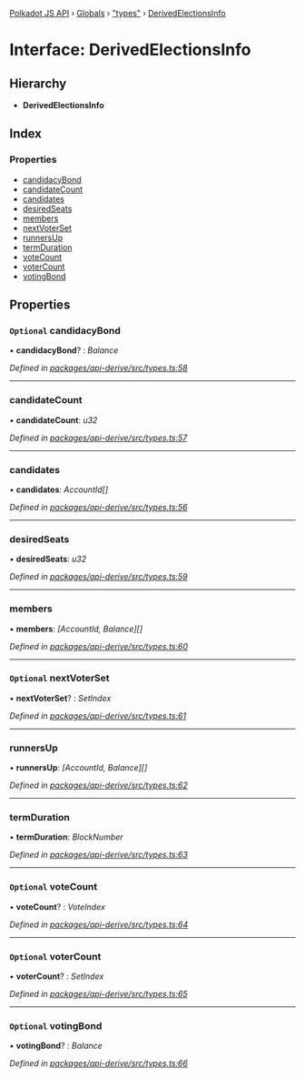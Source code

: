 [Polkadot JS API](../README.md) › [Globals](../globals.md) › ["types"](../modules/_types_.md) › [DerivedElectionsInfo](_types_.derivedelectionsinfo.md)

# Interface: DerivedElectionsInfo

## Hierarchy

* **DerivedElectionsInfo**

## Index

### Properties

* [candidacyBond](_types_.derivedelectionsinfo.md#optional-candidacybond)
* [candidateCount](_types_.derivedelectionsinfo.md#candidatecount)
* [candidates](_types_.derivedelectionsinfo.md#candidates)
* [desiredSeats](_types_.derivedelectionsinfo.md#desiredseats)
* [members](_types_.derivedelectionsinfo.md#members)
* [nextVoterSet](_types_.derivedelectionsinfo.md#optional-nextvoterset)
* [runnersUp](_types_.derivedelectionsinfo.md#runnersup)
* [termDuration](_types_.derivedelectionsinfo.md#termduration)
* [voteCount](_types_.derivedelectionsinfo.md#optional-votecount)
* [voterCount](_types_.derivedelectionsinfo.md#optional-votercount)
* [votingBond](_types_.derivedelectionsinfo.md#optional-votingbond)

## Properties

### `Optional` candidacyBond

• **candidacyBond**? : *Balance*

*Defined in [packages/api-derive/src/types.ts:58](https://github.com/polkadot-js/api/blob/b1a657d68/packages/api-derive/src/types.ts#L58)*

___

###  candidateCount

• **candidateCount**: *u32*

*Defined in [packages/api-derive/src/types.ts:57](https://github.com/polkadot-js/api/blob/b1a657d68/packages/api-derive/src/types.ts#L57)*

___

###  candidates

• **candidates**: *AccountId[]*

*Defined in [packages/api-derive/src/types.ts:56](https://github.com/polkadot-js/api/blob/b1a657d68/packages/api-derive/src/types.ts#L56)*

___

###  desiredSeats

• **desiredSeats**: *u32*

*Defined in [packages/api-derive/src/types.ts:59](https://github.com/polkadot-js/api/blob/b1a657d68/packages/api-derive/src/types.ts#L59)*

___

###  members

• **members**: *[AccountId, Balance][]*

*Defined in [packages/api-derive/src/types.ts:60](https://github.com/polkadot-js/api/blob/b1a657d68/packages/api-derive/src/types.ts#L60)*

___

### `Optional` nextVoterSet

• **nextVoterSet**? : *SetIndex*

*Defined in [packages/api-derive/src/types.ts:61](https://github.com/polkadot-js/api/blob/b1a657d68/packages/api-derive/src/types.ts#L61)*

___

###  runnersUp

• **runnersUp**: *[AccountId, Balance][]*

*Defined in [packages/api-derive/src/types.ts:62](https://github.com/polkadot-js/api/blob/b1a657d68/packages/api-derive/src/types.ts#L62)*

___

###  termDuration

• **termDuration**: *BlockNumber*

*Defined in [packages/api-derive/src/types.ts:63](https://github.com/polkadot-js/api/blob/b1a657d68/packages/api-derive/src/types.ts#L63)*

___

### `Optional` voteCount

• **voteCount**? : *VoteIndex*

*Defined in [packages/api-derive/src/types.ts:64](https://github.com/polkadot-js/api/blob/b1a657d68/packages/api-derive/src/types.ts#L64)*

___

### `Optional` voterCount

• **voterCount**? : *SetIndex*

*Defined in [packages/api-derive/src/types.ts:65](https://github.com/polkadot-js/api/blob/b1a657d68/packages/api-derive/src/types.ts#L65)*

___

### `Optional` votingBond

• **votingBond**? : *Balance*

*Defined in [packages/api-derive/src/types.ts:66](https://github.com/polkadot-js/api/blob/b1a657d68/packages/api-derive/src/types.ts#L66)*
